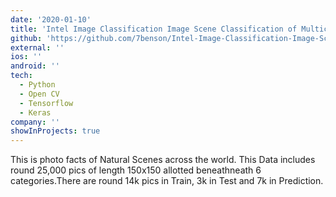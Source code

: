 ```yaml
---
date: '2020-01-10'
title: 'Intel Image Classification Image Scene Classification of Multiclass'
github: 'https://github.com/7benson/Intel-Image-Classification-Image-Scene-Classification-of-Multiclass'
external: ''
ios: ''
android: ''
tech:
  - Python
  - Open CV
  - Tensorflow
  - Keras
company: ''
showInProjects: true
---
```


This is photo facts of Natural Scenes across the world. This Data includes round 25,000 pics of length 150x150 allotted beneathneath 6 categories.There are round 14k pics in Train, 3k in Test and 7k in Prediction.